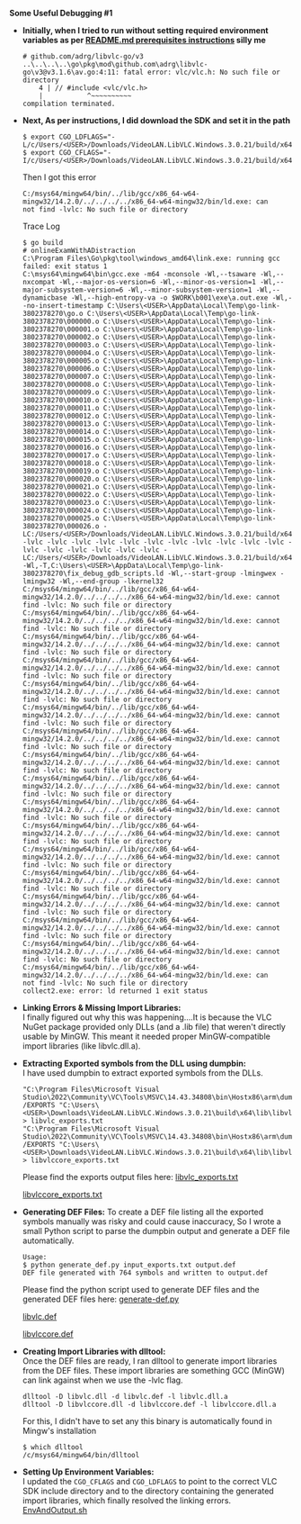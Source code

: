 **Some Useful Debugging #1**
- **Initially, when I tried to run without setting required environment variables as per [README.md prerequisites instructions](https://github.com/adrg/libvlc-go/wiki/Install-on-Windows) silly me** 

    ```$ go run onlineExamWithADistraction.go 
    # github.com/adrg/libvlc-go/v3
    ..\..\..\..\go\pkg\mod\github.com\adrg\libvlc-go\v3@v3.1.6\av.go:4:11: fatal error: vlc/vlc.h: No such file or directory
        4 | // #include <vlc/vlc.h>
        |           ^~~~~~~~~~~
    compilation terminated.
    ```

- **Next, As per instructions, I did download the SDK and set it in the path**
    ```
    $ export CGO_LDFLAGS="-L/c/Users/<USER>/Downloads/VideoLAN.LibVLC.Windows.3.0.21/build/x64"
    $ export CGO_CFLAGS="-I/c/Users/<USER>/Downloads/VideoLAN.LibVLC.Windows.3.0.21/build/x64/include"
    ```
    Then I got this error
    ```
    C:/msys64/mingw64/bin/../lib/gcc/x86_64-w64-mingw32/14.2.0/../../../../x86_64-w64-mingw32/bin/ld.exe: can
    not find -lvlc: No such file or directory
    ```

    Trace Log
    ```
    $ go build
    # onlineExamWithADistraction
    C:\Program Files\Go\pkg\tool\windows_amd64\link.exe: running gcc failed: exit status 1
    C:\msys64\mingw64\bin\gcc.exe -m64 -mconsole -Wl,--tsaware -Wl,--nxcompat -Wl,--major-os-version=6 -Wl,--minor-os-version=1 -Wl,--major-subsystem-version=6 -Wl,--minor-subsystem-version=1 -Wl,--dynamicbase -Wl,--high-entropy-va -o $WORK\b001\exe\a.out.exe -Wl,--no-insert-timestamp C:\Users\<USER>\AppData\Local\Temp\go-link-3802378270\go.o C:\Users\<USER>\AppData\Local\Temp\go-link-3802378270\000000.o C:\Users\<USER>\AppData\Local\Temp\go-link-3802378270\000001.o C:\Users\<USER>\AppData\Local\Temp\go-link-3802378270\000002.o C:\Users\<USER>\AppData\Local\Temp\go-link-3802378270\000003.o C:\Users\<USER>\AppData\Local\Temp\go-link-3802378270\000004.o C:\Users\<USER>\AppData\Local\Temp\go-link-3802378270\000005.o C:\Users\<USER>\AppData\Local\Temp\go-link-3802378270\000006.o C:\Users\<USER>\AppData\Local\Temp\go-link-3802378270\000007.o C:\Users\<USER>\AppData\Local\Temp\go-link-3802378270\000008.o C:\Users\<USER>\AppData\Local\Temp\go-link-3802378270\000009.o C:\Users\<USER>\AppData\Local\Temp\go-link-3802378270\000010.o C:\Users\<USER>\AppData\Local\Temp\go-link-3802378270\000011.o C:\Users\<USER>\AppData\Local\Temp\go-link-3802378270\000012.o C:\Users\<USER>\AppData\Local\Temp\go-link-3802378270\000013.o C:\Users\<USER>\AppData\Local\Temp\go-link-3802378270\000014.o C:\Users\<USER>\AppData\Local\Temp\go-link-3802378270\000015.o C:\Users\<USER>\AppData\Local\Temp\go-link-3802378270\000016.o C:\Users\<USER>\AppData\Local\Temp\go-link-3802378270\000017.o C:\Users\<USER>\AppData\Local\Temp\go-link-3802378270\000018.o C:\Users\<USER>\AppData\Local\Temp\go-link-3802378270\000019.o C:\Users\<USER>\AppData\Local\Temp\go-link-3802378270\000020.o C:\Users\<USER>\AppData\Local\Temp\go-link-3802378270\000021.o C:\Users\<USER>\AppData\Local\Temp\go-link-3802378270\000022.o C:\Users\<USER>\AppData\Local\Temp\go-link-3802378270\000023.o C:\Users\<USER>\AppData\Local\Temp\go-link-3802378270\000024.o C:\Users\<USER>\AppData\Local\Temp\go-link-3802378270\000025.o C:\Users\<USER>\AppData\Local\Temp\go-link-3802378270\000026.o -LC:/Users/<USER>/Downloads/VideoLAN.LibVLC.Windows.3.0.21/build/x64/lib -lvlc -lvlc -lvlc -lvlc -lvlc -lvlc -lvlc -lvlc -lvlc -lvlc -lvlc -lvlc -lvlc -lvlc -lvlc -lvlc -lvlc -LC:/Users/<USER>/Downloads/VideoLAN.LibVLC.Windows.3.0.21/build/x64/lib -Wl,-T,C:\Users\<USER>\AppData\Local\Temp\go-link-3802378270\fix_debug_gdb_scripts.ld -Wl,--start-group -lmingwex -lmingw32 -Wl,--end-group -lkernel32
    C:/msys64/mingw64/bin/../lib/gcc/x86_64-w64-mingw32/14.2.0/../../../../x86_64-w64-mingw32/bin/ld.exe: cannot find -lvlc: No such file or directory 
    C:/msys64/mingw64/bin/../lib/gcc/x86_64-w64-mingw32/14.2.0/../../../../x86_64-w64-mingw32/bin/ld.exe: cannot find -lvlc: No such file or directory 
    C:/msys64/mingw64/bin/../lib/gcc/x86_64-w64-mingw32/14.2.0/../../../../x86_64-w64-mingw32/bin/ld.exe: cannot find -lvlc: No such file or directory 
    C:/msys64/mingw64/bin/../lib/gcc/x86_64-w64-mingw32/14.2.0/../../../../x86_64-w64-mingw32/bin/ld.exe: cannot find -lvlc: No such file or directory 
    C:/msys64/mingw64/bin/../lib/gcc/x86_64-w64-mingw32/14.2.0/../../../../x86_64-w64-mingw32/bin/ld.exe: cannot find -lvlc: No such file or directory 
    C:/msys64/mingw64/bin/../lib/gcc/x86_64-w64-mingw32/14.2.0/../../../../x86_64-w64-mingw32/bin/ld.exe: cannot find -lvlc: No such file or directory 
    C:/msys64/mingw64/bin/../lib/gcc/x86_64-w64-mingw32/14.2.0/../../../../x86_64-w64-mingw32/bin/ld.exe: cannot find -lvlc: No such file or directory 
    C:/msys64/mingw64/bin/../lib/gcc/x86_64-w64-mingw32/14.2.0/../../../../x86_64-w64-mingw32/bin/ld.exe: cannot find -lvlc: No such file or directory 
    C:/msys64/mingw64/bin/../lib/gcc/x86_64-w64-mingw32/14.2.0/../../../../x86_64-w64-mingw32/bin/ld.exe: cannot find -lvlc: No such file or directory 
    C:/msys64/mingw64/bin/../lib/gcc/x86_64-w64-mingw32/14.2.0/../../../../x86_64-w64-mingw32/bin/ld.exe: cannot find -lvlc: No such file or directory 
    C:/msys64/mingw64/bin/../lib/gcc/x86_64-w64-mingw32/14.2.0/../../../../x86_64-w64-mingw32/bin/ld.exe: cannot find -lvlc: No such file or directory 
    C:/msys64/mingw64/bin/../lib/gcc/x86_64-w64-mingw32/14.2.0/../../../../x86_64-w64-mingw32/bin/ld.exe: cannot find -lvlc: No such file or directory 
    C:/msys64/mingw64/bin/../lib/gcc/x86_64-w64-mingw32/14.2.0/../../../../x86_64-w64-mingw32/bin/ld.exe: cannot find -lvlc: No such file or directory 
    C:/msys64/mingw64/bin/../lib/gcc/x86_64-w64-mingw32/14.2.0/../../../../x86_64-w64-mingw32/bin/ld.exe: cannot find -lvlc: No such file or directory 
    C:/msys64/mingw64/bin/../lib/gcc/x86_64-w64-mingw32/14.2.0/../../../../x86_64-w64-mingw32/bin/ld.exe: cannot find -lvlc: No such file or directory 
    C:/msys64/mingw64/bin/../lib/gcc/x86_64-w64-mingw32/14.2.0/../../../../x86_64-w64-mingw32/bin/ld.exe: cannot find -lvlc: No such file or directory 
    C:/msys64/mingw64/bin/../lib/gcc/x86_64-w64-mingw32/14.2.0/../../../../x86_64-w64-mingw32/bin/ld.exe: can
    not find -lvlc: No such file or directory 
    collect2.exe: error: ld returned 1 exit status
    ```

- **Linking Errors & Missing Import Libraries:**  
  I finally figured out why this was happening....It is because the VLC NuGet package provided only DLLs (and a .lib file) that weren't directly usable by MinGW. This meant it needed proper MinGW‑compatible import libraries (like libvlc.dll.a).

- **Extracting Exported symbols from the DLL using dumpbin:**  
  I have used dumpbin to extract exported symbols from the DLLs.
  ```
  "C:\Program Files\Microsoft Visual Studio\2022\Community\VC\Tools\MSVC\14.43.34808\bin\Hostx86\arm\dumpbin.exe" /EXPORTS "C:\Users\<USER>\Downloads\VideoLAN.LibVLC.Windows.3.0.21\build\x64\lib\libvlc.dll" > libvlc_exports.txt
  "C:\Program Files\Microsoft Visual Studio\2022\Community\VC\Tools\MSVC\14.43.34808\bin\Hostx86\arm\dumpbin.exe" /EXPORTS "C:\Users\<USER>\Downloads\VideoLAN.LibVLC.Windows.3.0.21\build\x64\lib\libvlccore.dll" > libvlccore_exports.txt
  ```
    Please find the exports output files here:
    [libvlc_exports.txt](exports-files/libvlc_exports.txt)

    [libvlccore_exports.txt](exports-files/libvlccore_exports.txt)


- **Generating DEF Files:**
    To create a DEF file listing all the exported symbols manually was risky and could cause inaccuracy, So I wrote a small Python script to parse the dumpbin output and generate a DEF file automatically.
    ```
    Usage: 
    $ python generate_def.py input_exports.txt output.def
    DEF file generated with 764 symbols and written to output.def
    ```
    Please find the python script used to generate DEF files and the generated DEF files here:
    [generate-def.py](python-script/generate-def.py)

    [libvlc.def](DEF-Files/libvlc.def)

    [libvlccore.def](DEF-Files/libvlccore.def)

- **Creating Import Libraries with dlltool:**  
  Once the DEF files are ready, I ran dlltool to generate import libraries from the DEF files. These import libraries are something GCC (MinGW) can link against when we use the -lvlc flag.
  ```
  dlltool -D libvlc.dll -d libvlc.def -l libvlc.dll.a
  dlltool -D libvlccore.dll -d libvlccore.def -l libvlccore.dll.a
  ```
  For this, I didn't have to set any this binary is automatically found in Mingw's installation
  ```
  $ which dlltool
  /c/msys64/mingw64/bin/dlltool
  ```

- **Setting Up Environment Variables:**  
  I updated the `CGO_CFLAGS` and `CGO_LDFLAGS` to point to the correct VLC SDK include directory and to the directory containing the generated import libraries, which finally resolved the linking errors.
  [EnvAndOutput.sh](env/EnvAndOutput.sh)
